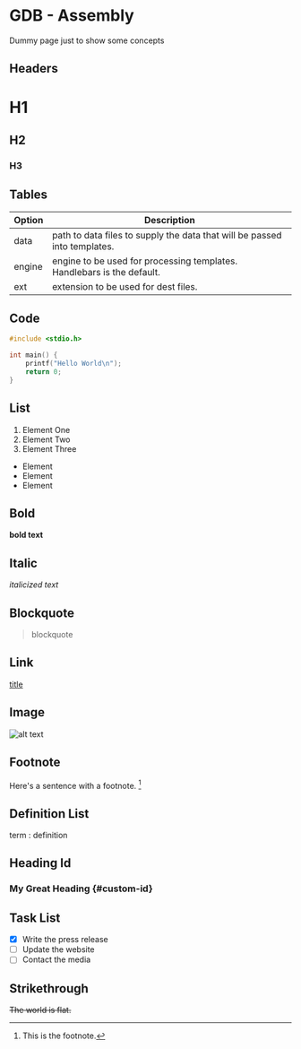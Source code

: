 # GDB - Assembly

Dummy page just to show some concepts

## Headers

# H1
## H2
### H3

## Tables

| Option | Description |
| ------ | ----------- |
| data   | path to data files to supply the data that will be passed into templates. |
| engine | engine to be used for processing templates. Handlebars is the default. |
| ext    | extension to be used for dest files. |

## Code

```c
#include <stdio.h>

int main() {
	printf("Hello World\n");
	return 0;
}

```

## List

1. Element One
2. Element Two
3. Element Three

- Element
- Element
- Element

## Bold

**bold text**

## Italic

*italicized text*

## Blockquote

> blockquote

## Link 

[title](https://www.example.com)

## Image

![alt text](/images/logo-cs.png)

## Footnote

Here's a sentence with a footnote. [^1]

[^1]: This is the footnote.

## Definition List

term
: definition

## Heading Id

### My Great Heading {#custom-id}

## Task List 

- [x] Write the press release
- [ ] Update the website
- [ ] Contact the media

## Strikethrough

~~The world is flat.~~